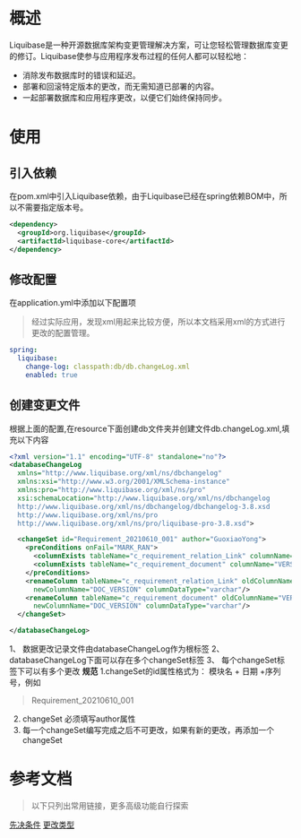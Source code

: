 # 概述
Liquibase是一种开源数据库架构变更管理解决方案，可让您轻松管理数据库变更的修订。Liquibase使参与应用程序发布过程的任何人都可以轻松地：
*   消除发布数据库时的错误和延迟。
*   部署和回滚特定版本的更改，而无需知道已部署的内容。
*   一起部署数据库和应用程序更改，以便它们始终保持同步。
# 使用
## 引入依赖
在pom.xml中引入Liquibase依赖，由于Liquibase已经在spring依赖BOM中，所以不需要指定版本号。
```xml
<dependency>
  <groupId>org.liquibase</groupId>
  <artifactId>liquibase-core</artifactId>
</dependency>
```
## 修改配置
在application.yml中添加以下配置项
> 经过实际应用，发现xml用起来比较方便，所以本文档采用xml的方式进行更改的配置管理。
```yml
spring:
  liquibase:
    change-log: classpath:db/db.changeLog.xml
    enabled: true
```
 ## 创建变更文件
根据上面的配置,在resource下面创建db文件夹并创建文件db.changeLog.xml,填充以下内容
```xml
<?xml version="1.1" encoding="UTF-8" standalone="no"?>
<databaseChangeLog
  xmlns="http://www.liquibase.org/xml/ns/dbchangelog"
  xmlns:xsi="http://www.w3.org/2001/XMLSchema-instance"
  xmlns:pro="http://www.liquibase.org/xml/ns/pro"
  xsi:schemaLocation="http://www.liquibase.org/xml/ns/dbchangelog
  http://www.liquibase.org/xml/ns/dbchangelog/dbchangelog-3.8.xsd
  http://www.liquibase.org/xml/ns/pro
  http://www.liquibase.org/xml/ns/pro/liquibase-pro-3.8.xsd">

  <changeSet id="Requirement_20210610_001" author="GuoxiaoYong">
    <preConditions onFail="MARK_RAN">
      <columnExists tableName="c_requirement_relation_Link" columnName="VERSIONS"/>
      <columnExists tableName="c_requirement_document" columnName="VERSIONS"/>
    </preConditions>
    <renameColumn tableName="c_requirement_relation_Link" oldColumnName="VERSIONS"
      newColumnName="DOC_VERSION" columnDataType="varchar"/>
    <renameColumn tableName="c_requirement_document" oldColumnName="VERSIONS"
      newColumnName="DOC_VERSION" columnDataType="varchar"/>
  </changeSet>

</databaseChangeLog>
```
1、 数据更改记录文件由databaseChangeLog作为根标签
2、 databaseChangeLog下面可以存在多个changeSet标签
3、 每个changeSet标签下可以有多个更改
**规范**
1.changeSet的id属性格式为： 模块名 + 日期 +序列号，例如
  > Requirement_20210610_001
2. changeSet 必须填写author属性
3. 每一个changeSet编写完成之后不可更改，如果有新的更改，再添加一个changeSet

# 参考文档
> 以下只列出常用链接，更多高级功能自行探索

[先决条件](https://docs.liquibase.com/concepts/advanced/preconditions.html)
[更改类型](https://docs.liquibase.com/change-types/community/home.html)